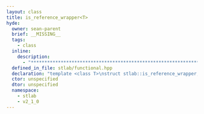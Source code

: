 ```yaml
---
layout: class
title: is_reference_wrapper<T>
hyde:
  owner: sean-parent
  brief: __MISSING__
  tags:
    - class
  inline:
    description:
      - "***********************************************************************************************"
  defined_in_file: stlab/functional.hpp
  declaration: "template <class T>\nstruct stlab::is_reference_wrapper;"
  ctor: unspecified
  dtor: unspecified
  namespace:
    - stlab
    - v2_1_0
---
```

